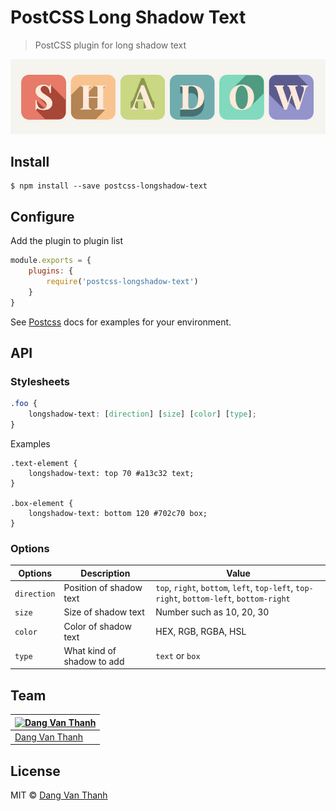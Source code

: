 # PostCSS Long Shadow Text

> PostCSS plugin for long shadow text

![](screenshot.png)

## Install

```
$ npm install --save postcss-longshadow-text
```

## Configure

Add the plugin to plugin list

```js
module.exports = {
	plugins: {
		require('postcss-longshadow-text')
	}
}
```

See [Postcss](https://github.com/postcss/postcss) docs for examples for your environment.

## API

### Stylesheets

```css
.foo {
	longshadow-text: [direction] [size] [color] [type];
}
```

Examples

```
.text-element {
	longshadow-text: top 70 #a13c32 text;
}

.box-element {
	longshadow-text: bottom 120 #702c70 box;
}
```

### Options

| Options      | Description                 | Value                                                                   |
|--------------|-----------------------------|-------------------------------------------------------------------------|
| `direction`  | Position of shadow text     | `top`, `right`, `bottom`, `left`, `top-left`, `top-right`, `bottom-left`, `bottom-right` |
| `size`       | Size of shadow text         | Number such as 10, 20, 30                                               |
| `color`      | Color of shadow text        | HEX, RGB, RGBA, HSL                                                     |
| `type`       | What kind of shadow to add  | `text` or `box`                                                         |

## Team

[![Dang Van Thanh](https://avatars3.githubusercontent.com/u/2674850?v=3&s=100)](https://github.com/dangvanthanh) |
---|
[Dang Van Thanh](https://github.com/dangvanthanh) |

## License

MIT © [Dang Van Thanh](https://dangthanh.org)
